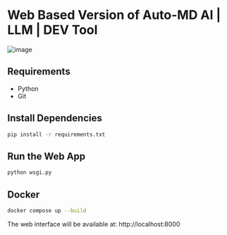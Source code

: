 # Web Based Version of Auto-MD AI | LLM | DEV Tool

![image](https://github.com/user-attachments/assets/311521b2-d09b-4a6e-8e07-adec17359199)


## Requirements

- Python
- Git

## Install Dependencies

```bash
pip install -r requirements.txt
```

## Run the Web App

```bash
python wsgi.py
```

## Docker

```bash
docker compose up --build
```

The web interface will be available at: http://localhost:8000
